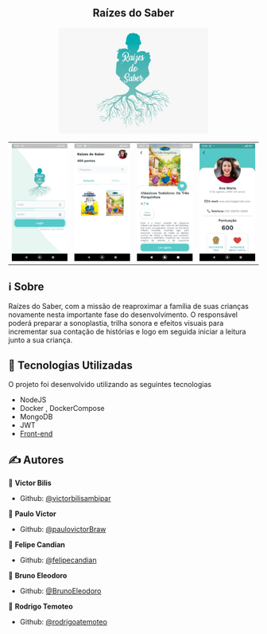 <h2 align="center">Raízes do Saber</h2>

<p align="center">
  <img src="https://raw.githubusercontent.com/BrunoEleodoro/megahack3-backend/master/docs/images/WhatsApp%20Image%202020-07-05%20at%2023.55.51.jpeg" width="300" heigth="300">
</p>

<table>
  <tr>
    <td><img src="https://raw.githubusercontent.com/BrunoEleodoro/megahack3-backend/master/docs/images/WhatsApp%20Image%202020-07-05%20at%2022.23.28.jpeg" width="200"></td>
    <td><img src="https://raw.githubusercontent.com/BrunoEleodoro/megahack3-backend/master/docs/images/WhatsApp%20Image%202020-07-05%20at%2022.23.28%20(1).jpeg" width="200"></td>
    <td><img src="https://raw.githubusercontent.com/BrunoEleodoro/megahack3-backend/master/docs/images/WhatsApp%20Image%202020-07-05%20at%2022.23.28%20(2).jpeg" width="200"></td>
    <td><img src="https://raw.githubusercontent.com/BrunoEleodoro/megahack3-backend/master/docs/images/WhatsApp%20Image%202020-07-05%20at%2022.23.28%20(3).jpeg" width="200"></td>
  </tr>
</table>

## :information_source: Sobre

Raízes do Saber, com a missão de
reaproximar a família de suas
crianças novamente nesta
importante fase do
desenvolvimento. O responsável
poderá preparar a sonoplastia,
trilha sonora e efeitos
visuais para incrementar sua
contação de histórias e logo em
seguida iniciar a leitura junto a
sua criança.

## :rocket: Tecnologias Utilizadas 

O projeto foi desenvolvido utilizando as seguintes tecnologias

- NodeJS
- Docker , DockerCompose
- MongoDB
- JWT 
- [Front-end](https://github.com/victorbilisambipar/MegaHack3edicao)

## ✍ Autores

👤 **Victor Bilis**

* Github: [@victorbilisambipar](https://github.com/victorbilisambipar)

👤 **Paulo Victor**

* Github: [@paulovictorBraw](https://github.com/paulovictorBraw)

👤 **Felipe Candian**

* Github: [@felipecandian]( https://github.com/felipecandian)

👤 **Bruno Eleodoro**

* Github: [@BrunoEleodoro]( https://github.com/BrunoEleodoro)

👤 **Rodrigo Temoteo**

* Github: [@rodrigoatemoteo]( https://github.com/rodrigoatemoteo)
